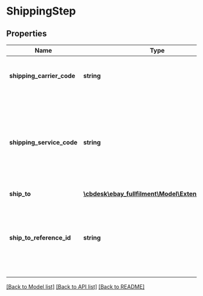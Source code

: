 # ShippingStep

## Properties
Name | Type | Description | Notes
------------ | ------------- | ------------- | -------------
**shipping_carrier_code** | **string** | The unique identifier of the shipping carrier being used to ship the line item. &lt;br /&gt;&lt;br /&gt;&lt;span class&#x3D;\&quot;tablenote\&quot;&gt;&lt;strong&gt;Note:&lt;/strong&gt; The Trading API&#x27;s &lt;a href&#x3D;\&quot;https://developer.ebay.com/devzone/XML/docs/Reference/eBay/GeteBayDetails.html \&quot; target&#x3D;\&quot;_blank\&quot;&gt;GeteBayDetails&lt;/a&gt; call can be used to retrieve the latest shipping carrier and shipping service option enumeration values.&lt;/span&gt; | [optional] 
**shipping_service_code** | **string** | The unique identifier of the shipping service option being used to ship the line item.&lt;br /&gt;&lt;br /&gt;&lt;span class&#x3D;\&quot;tablenote\&quot;&gt;&lt;strong&gt;Note:&lt;/strong&gt; Use the Trading API&#x27;s &lt;a href&#x3D;\&quot;https://developer.ebay.com/devzone/XML/docs/Reference/eBay/GeteBayDetails.html \&quot; target&#x3D;\&quot;_blank\&quot;&gt;GeteBayDetails&lt;/a&gt; call to retrieve the latest shipping carrier and shipping service option enumeration values. When making the &lt;a href&#x3D;\&quot;https://developer.ebay.com/devzone/XML/docs/Reference/eBay/GeteBayDetails.html \&quot; target&#x3D;\&quot;_blank\&quot;&gt;GeteBayDetails&lt;/a&gt; call, include the &lt;strong&gt;DetailName&lt;/strong&gt; field in the request payload and set its value to &lt;code&gt;ShippingServiceDetails&lt;/code&gt;. Each valid shipping service option (returned in &lt;strong&gt;ShippingServiceDetails.ShippingService&lt;/strong&gt; field) and corresponding shipping carrier (returned in &lt;strong&gt;ShippingServiceDetails.ShippingCarrier&lt;/strong&gt; field) is returned in response payload.&lt;/span&gt; | [optional] 
**ship_to** | [**\cbdesk\ebay_fullfilment\Model\ExtendedContact**](ExtendedContact.md) |  | [optional] 
**ship_to_reference_id** | **string** | This is the unique identifer of the Global Shipping Program (GSP) shipment. This field is only returned if the line item is being shipped via GSP (the value of the &lt;b&gt;fulfillmentStartInstructions.ebaySupportedFulfillment&lt;/b&gt; field will be &lt;code&gt;true&lt;/code&gt;. The international shipping provider uses the &lt;b&gt;shipToReferenceId&lt;/b&gt; value as the primary reference number to retrieve the relevant details about the buyer, the order, and the fulfillment, so the shipment can be completed. &lt;br /&gt;&lt;br /&gt;Sellers must include this value on the shipping label immediately above the street address of the international shipping provider. &lt;br /&gt;&lt;br /&gt;Example: \&quot;Reference #1234567890123456\&quot; &lt;br /&gt;&lt;br /&gt;&lt;span class&#x3D;\&quot;tablenote\&quot;&gt;&lt;strong&gt;Note:&lt;/strong&gt; This value is the same as the &lt;b&gt;ShipToAddress.ReferenceID&lt;/b&gt; value returned by the Trading API&#x27;s GetOrders call.&lt;/span&gt; | [optional] 

[[Back to Model list]](../../README.md#documentation-for-models) [[Back to API list]](../../README.md#documentation-for-api-endpoints) [[Back to README]](../../README.md)

